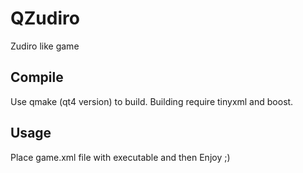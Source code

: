 QZudiro
=======

Zudiro like game


Compile
-------
Use qmake (qt4 version) to build.
Building require tinyxml and boost.


Usage
-----
Place game.xml file with executable and then Enjoy ;)

